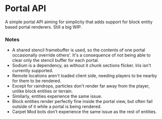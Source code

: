 # Portal API
A simple portal API aiming for simplicity that adds support for block entity based portal renderers. Still a big WIP.
### Notes
- A shared stencil framebuffer is used, so the contents of one portal occasionally override others'. It's a consequence of not being able to clear only the stencil buffer for each portal.
- Sodium is a dependency, as without it chunk sections flicker. Iris isn't currently supported.
- Remote locations aren't loaded client side, needing players to be nearby for them to be rendered.
- Except for raindrops, particles don't render far away from the player, unlike block entities or terrain.
- Similarly, entities experience the same issue.
- Block entities render perfectly fine inside the portal view, but often fail outside of it while a portal is being rendered.
- Carpet Mod bots don't experience the same issue as the rest of entities.